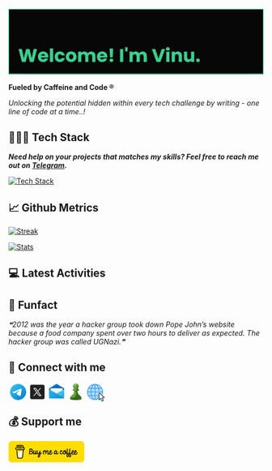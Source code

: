 [![banner](assets/banner.png)](https://vinuxd.github.io)

**Fueled by Caffeine and Code ®**

_Unlocking the potential hidden within every tech challenge by writing - one line of code at a time..!_

## 👨🏻‍💻 Tech Stack

**_Need help on your projects that matches my skills? Feel free to reach me out on [Telegram](https://t.me/VinuXD)._**

[![Tech Stack](https://skillicons.dev/icons?i=arduino,autocad,aws,bash,c,devto,firebase,git,github,githubactions,heroku,html,java,linux,md,mongodb,netlify,obsidian,powershell,py,raspberrypi,redhat,redis,regex,spring,supabase,vercel,vscode&theme=dark&perline=8)](https://github.com/VinuXD?tab=repositories)

## 📈 Github Metrics

[![Streak](http://github-readme-streak-stats.herokuapp.com?user=vinuxd&theme=chartreuse-dark&hide_border=false&date_format=j%20M%5B%20Y%5D)](https://vinuxd.github.io)

[![Stats](https://github-readme-stats.vercel.app/api?username=vinuxd&hide=issues&show_icons=true&theme=chartreuse-dark&include_all_commits=true&count_private=true)](https://vinuxd.github.io)

## 💻 Latest Activities

<!--RECENT_ACTIVITY:start-->
<!--RECENT_ACTIVITY:end-->

## 🎨 Funfact

<!--STARTS_HERE_QUOTE_README-->
<i>❝2012 was the year a hacker group took down Pope John’s website because a food company spent over two hours to deliver as expected. The hacker group was called UGNazi.❞</i>
<!--ENDS_HERE_QUOTE_README-->

## 🔗 Connect with me

<!-- Icons downloaded from https://icons8.com> -->

<a href="https://t.me/VinuXD" class="padded"><img align="left" alt="Telegram" width="38px" src="assets/telegram.png" /></a>

<a href="https://twitter.com/Vinuxde" class="padded"><img align="left" alt="X" width="38px" src="assets/x.png" /></a>

<a href="mailto:vinuvarsath.s@proton.me" class="padded"><img align="left" alt="Mail" width="38px" src="assets/mail.png" /></a>

<a href="https://www.chess.com/member/vinuxde" class="padded"><img align="left" alt="Chess.com" width="38px" src="assets/chess.png" /></a>

<a href="https://vinuxd.github.io" class="padded"><img align="left" alt="Web" width="38px" src="assets/web.png"></a>

</br>
</br>

## 💰 Support me

<a href="https://www.buymeacoffee.com/vinuvarsath" class="padded"><img align="left" alt="Buy me a Coffee" width="150px" src="assets/bmc.png"></a>

<!--

## Spotify Playing

[![Spotify](https://spotifyxd.vercel.app/api/spotify?background_color=000000&border_color=00ff7f)](https://open.spotify.com/user/31a2knpxmuez2uo44wigmbqxjapy?si=ORyXsvpDQy6DNbodyG10lA)

-->
